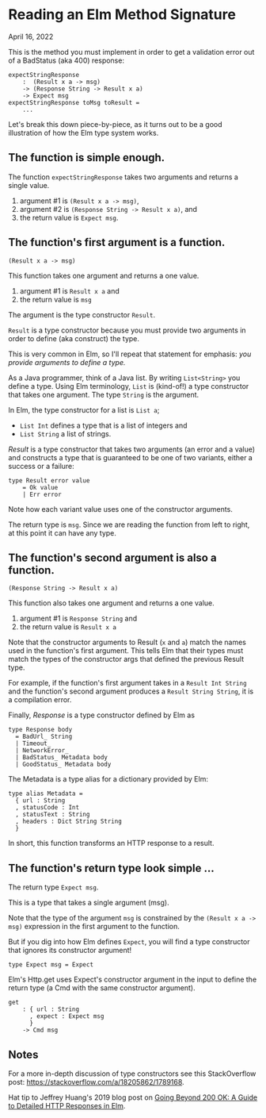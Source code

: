 Reading an Elm Method Signature
======================================

April 16, 2022

This is the method you must implement in order to get a validation error
out of a BadStatus (aka 400) response:

    expectStringResponse
        :  (Result x a -> msg) 
        -> (Response String -> Result x a)
        -> Expect msg
    expectStringResponse toMsg toResult =
        ...

Let's break this down piece-by-piece, 
as it turns out to be a good illustration
of how the Elm type system works.

The function is simple enough.
------------------------------------------

The function `expectStringResponse` takes two arguments and returns a 
single value.

1. argument #1 is `(Result x a -> msg)`,
2. argument #2 is `(Response String -> Result x a)`, and
3. the return value is `Expect msg`.


The function's first argument is a function.
------------------------------------------------------

`(Result x a -> msg)`

This function takes one argument and returns a one value.

1. argument #1 is `Result x a` and
2. the return value is `msg`

The argument is the type constructor `Result`.

`Result` is a type constructor because you must provide two arguments
in order to define (aka construct) the type.

This is very common in Elm,
so I'll repeat that statement for emphasis: 
_you provide arguments to define a type._

As a Java programmer, think of a Java list.  By writing `List<String>` 
you define a type.  Using 
Elm terminology, `List` is (kind-of!) a type constructor that takes
one argument.  The type `String` is the argument.

In Elm, the type constructor for a list is `List a`;
* `List Int` defines a type that is a list of integers and
* `List String` a list of strings.

_Result_ is a type constructor that takes two arguments (an error and a value)
and constructs a type that is guaranteed to be one of two variants, 
either a success or a failure:
```
type Result error value
    = Ok value
    | Err error
```

Note how each variant value uses one of the constructor arguments.

The return type is `msg`.  Since 
we are reading the function from left to right, 
at this point
it can have any type.


The function's second argument is also a function.
------------------------------------------------------

`(Response String -> Result x a)`

This function also takes one argument and returns a one value.

1. argument #1 is `Response String` and
2. the return value is `Result x a`

Note that the constructor arguments
to Result (`x` and `a`) match the names used in the function's first 
argument.  This tells Elm that their types must match the types of the 
constructor args that defined the previous Result type.

For example, if the function's first argument takes in a 
`Result Int String` 
and the function's second argument produces a `Result String String`,
it is a compilation error.

Finally, _Response_ is a type constructor defined by Elm as
```
type Response body
  = BadUrl_ String
  | Timeout_
  | NetworkError_
  | BadStatus_ Metadata body
  | GoodStatus_ Metadata body
```

The Metadata is a type alias for a dictionary provided by Elm:
```
type alias Metadata =
  { url : String
  , statusCode : Int
  , statusText : String
  , headers : Dict String String
  }
```

In short, this function transforms an HTTP response to a result.


The function's return type look simple ...
------------------------------------------

The return type `Expect msg`.

This is a type that takes a single argument (msg).

Note that the type of the argument `msg`
is constrained by the 
`(Result x a -> msg)`
expression in the first argument to the function.

But if you dig into how Elm defines `Expect`, 
you will find a type constructor
that ignores its constructor argument!

```
type Expect msg = Expect
```

Elm's Http.get uses Expect's constructor argument in the input 
to define the return type (a Cmd with the same constructor argument).

    get
        : { url : String
          , expect : Expect msg
          }
        -> Cmd msg




Notes
--------------------

For a more in-depth discussion of type constructors see this 
StackOverflow post: https://stackoverflow.com/a/18205862/1789168.

Hat tip to Jeffrey Huang's 2019 blog post on 
[Going Beyond 200 OK: A Guide to Detailed HTTP Responses in Elm](https://jzxhuang.medium.com/going-beyond-200-ok-a-guide-to-detailed-http-responses-in-elm-6ddd02322e).